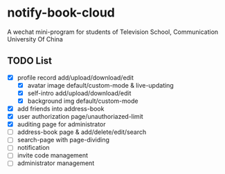 # notify-book-cloud
A wechat mini-program for students of Television School, Communication University Of China

## TODO List
- [x] profile record add/upload/download/edit
  - [x] avatar image default/custom-mode & live-updating
  - [x] self-intro add/upload/download/edit
  - [x] background img default/custom-mode 
- [x] add friends into address-book
- [x] user authorization page/unauthoriazed-limit
- [x] auditing page for administrator
- [ ] address-book page & add/delete/edit/search
- [ ] search-page with page-dividing
- [ ] notification
- [ ] invite code management
- [ ] administrator management
